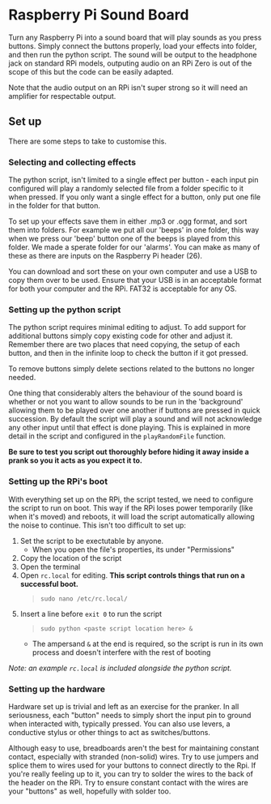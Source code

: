 # Raspberry Pi Sound Board
Turn any Raspberry Pi into a sound board that will play sounds as you press buttons. Simply connect the buttons properly, load your effects into folder, and then run the python script. The sound will be output to the headphone jack on standard RPi models, outputing audio on an RPi Zero is out of the scope of this but the code can be easily adapted.

Note that the audio output on an RPi isn't super strong so it will need an amplifier for respectable output.

## Set up
There are some steps to take to customise this.

### Selecting and collecting effects
The python script, isn't limited to a single effect per button - each input pin configured will play a randomly selected file from a folder specific to it when pressed. If you only want a single effect for a button, only put one file in the folder for that button.

To set up your effects save them in either .mp3 or .ogg format, and sort them into folders. For example we put all our 'beeps' in one folder, this way when we press our 'beep' button one of the beeps is played from this folder. We made a sperate folder for our 'alarms'. You can make as many of these as there are inputs on the Raspberry Pi header (26).

You can download and sort these on your own computer and use a USB to copy them over to be used. Ensure that your USB is in an acceptable format for both your computer and the RPi. FAT32 is acceptable for any OS.

### Setting up the python script
The python script requires minimal editing to adjust. To add support for additional buttons simply copy existing code for other and adjust it. Remember there are two places that need copying, the setup of each button, and then in the infinite loop to check the button if it got pressed.

To remove buttons simply delete sections related to the buttons no longer needed.

One thing that considerably alters the behaviour of the sound board is whether or not you want to allow sounds to be run in the 'background' allowing them to be played over one another if buttons are pressed in quick succession. By default the script will play a sound and will not acknowledge any other input until that effect is done playing. This is explained in more detail in the script and configured in the `playRandomFile` function.

**Be sure to test you script out thoroughly before hiding it away inside a prank so you it acts as you expect it to.**

### Setting up the RPi's boot
With everything set up on the RPi, the script tested, we need to configure the script to run on boot. This way if the RPi loses power temporarily (like when it's moved) and reboots, it will load the script automatically allowing the noise to continue. This isn't too difficult to set up:
1. Set the script to be exectutable by anyone.
   - When you open the file's properties, its under "Permissions"
2. Copy the location of the script
3. Open the terminal
4. Open `rc.local` for editing. **This script controls things that run on a successful boot.**
   > `sudo nano /etc/rc.local/`
5. Insert a line before `exit 0` to run the script
   > `sudo python <paste script location here> &`
   - The ampersand `&` at the end is required, so the script is run in its own process and doesn't interfere with the rest of booting
   
*Note: an example `rc.local` is included alongside the python script.* 

### Setting up the hardware
Hardware set up is trivial and left as an exercise for the pranker. In all seriousness, each "button" needs to simply short the input pin to ground when interacted with, typically pressed. You can also use levers, a conductive stylus or other things to act as switches/buttons.

Although easy to use, breadboards aren't the best for maintaining constant contact, especially with stranded (non-solid) wires. Try to use jumpers and splice them to wires used for your buttons to connect directly to the Rpi. If you're really feeling up to it, you can try to solder the wires to the back of the header on the RPi. Try to ensure constant contact with the wires are your "buttons" as well, hopefully with solder too.
